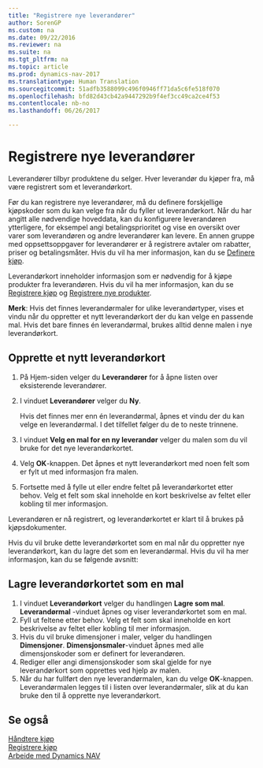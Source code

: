 ```yaml
---
title: "Registrere nye leverandører"
author: SorenGP
ms.custom: na
ms.date: 09/22/2016
ms.reviewer: na
ms.suite: na
ms.tgt_pltfrm: na
ms.topic: article
ms.prod: dynamics-nav-2017
ms.translationtype: Human Translation
ms.sourcegitcommit: 51adfb3588099c496f0946ff71da5c6fe518f070
ms.openlocfilehash: bfd82d43cb42a9447292b9f4ef3cc49ca2ce4f53
ms.contentlocale: nb-no
ms.lasthandoff: 06/26/2017

---
```


# <a name="how-to-register-new-vendors"></a>Registrere nye leverandører
Leverandører tilbyr produktene du selger. Hver leverandør du kjøper fra, må være registrert som et leverandørkort.

Før du kan registrere nye leverandører, må du definere forskjellige kjøpskoder som du kan velge fra når du fyller ut leverandørkort. Når du har angitt alle nødvendige hoveddata, kan du konfigurere leverandøren ytterligere, for eksempel angi betalingsprioritet og vise en oversikt over varer som leverandøren og andre leverandører kan levere. En annen gruppe med oppsettsoppgaver for leverandører er å registrere avtaler om rabatter, priser og betalingsmåter. Hvis du vil ha mer informasjon, kan du se [Definere kjøp](purchasing-setup-purchasing.md).

Leverandørkort inneholder informasjon som er nødvendig for å kjøpe produkter fra leverandøren. Hvis du vil ha mer informasjon, kan du se [Registrere kjøp](purchasing-how-record-purchases.md) og [Registrere nye produkter](inventory-how-register-new-products.md).

**Merk**: Hvis det finnes leverandørmaler for ulike leverandørtyper, vises et vindu når du oppretter et nytt leverandørkort der du kan velge en passende mal. Hvis det bare finnes én leverandørmal, brukes alltid denne malen i nye leverandørkort.

## <a name="to-create-a-new-vendor-card"></a>Opprette et nytt leverandørkort
1. På Hjem-siden velger du **Leverandører** for å åpne listen over eksisterende leverandører.  
2. I vinduet **Leverandører** velger du **Ny**.

    Hvis det finnes mer enn én leverandørmal, åpnes et vindu der du kan velge en leverandørmal. I det tilfellet følger du de to neste trinnene.
3. I vinduet **Velg en mal for en ny leverandør** velger du malen som du vil bruke for det nye leverandørkortet.
4. Velg **OK**-knappen. Det åpnes et nytt leverandørkort med noen felt som er fylt ut med informasjon fra malen.
5. Fortsette med å fylle ut eller endre feltet på leverandørkortet etter behov. Velg et felt som skal inneholde en kort beskrivelse av feltet eller kobling til mer informasjon.

Leverandøren er nå registrert, og leverandørkortet er klart til å brukes på kjøpsdokumenter.

Hvis du vil bruke dette leverandørkortet som en mal når du oppretter nye leverandørkort, kan du lagre det som en leverandørmal. Hvis du vil ha mer informasjon, kan du se følgende avsnitt:

## <a name="to-save-the-vendor-card-as-a-template"></a>Lagre leverandørkortet som en mal
1. I vinduet **Leverandørkort** velger du handlingen **Lagre som mal**. **Leverandørmal**  -vinduet åpnes og viser leverandørkortet som en mal.
2. Fyll ut feltene etter behov. Velg et felt som skal inneholde en kort beskrivelse av feltet eller kobling til mer informasjon.
3. Hvis du vil bruke dimensjoner i maler, velger du handlingen **Dimensjoner**. **Dimensjonsmaler**-vinduet åpnes med alle dimensjonskoder som er definert for leverandøren.
4. Rediger eller angi dimensjonskoder som skal gjelde for nye leverandørkort som opprettes ved hjelp av malen.
5. Når du har fullført den nye leverandørmalen, kan du velge **OK**-knappen. Leverandørmalen legges til i listen over leverandørmaler, slik at du kan bruke den til å opprette nye leverandørkort.

## <a name="see-also"></a>Se også
[Håndtere kjøp](purchasing-manage-purchasing.md)  
[Registrere kjøp](purchasing-how-record-purchases.md)   
[Arbeide med Dynamics NAV](ui-work-product.md)

